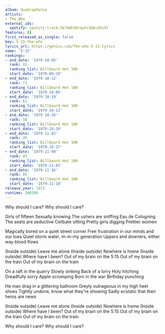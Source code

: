 ```yaml
---
album: Quadrophenia
artists:
- The Who
external_ids:
  spotify: spotify:track:5E7AQh3drqwYcIQkcdUs5Y
features: []
first_released_as_single: false
key: 5-15-the-who
lyrics_url: https://genius.com/The-who-5-15-lyrics
name: '5:15'
rankings:
- end_date: '1979-10-05'
  rank: 81
  ranking_list: Billboard Hot 100
  start_date: '1979-09-29'
- end_date: '1979-10-12'
  rank: 71
  ranking_list: Billboard Hot 100
  start_date: '1979-10-06'
- end_date: '1979-10-19'
  rank: 61
  ranking_list: Billboard Hot 100
  start_date: '1979-10-13'
- end_date: '1979-10-26'
  rank: 50
  ranking_list: Billboard Hot 100
  start_date: '1979-10-20'
- end_date: '1979-11-02'
  rank: 46
  ranking_list: Billboard Hot 100
  start_date: '1979-10-27'
- end_date: '1979-11-09'
  rank: 45
  ranking_list: Billboard Hot 100
  start_date: '1979-11-03'
- end_date: '1979-11-16'
  rank: 85
  ranking_list: Billboard Hot 100
  start_date: '1979-11-10'
release_year: 1973
runtime: 300386
---
```

Why should I care?
Why should I care?


Girls of fifteen
Sexually knowing
The ushers are sniffing
Eau de Cologning
The seats are seductive
Celibate sitting
Pretty girls digging
Prettier women

Magically bored on a quiet street corner
Free frustration in our minds and our toes
Quiet storm water, m-m-my generation
Uppers and downers, either way blood flows


(Inside outside) Leave me alone
(Inside outside) Nowhere is home
(Inside outside) Where have I been?
Out of my brain on the 5:15
Out of my brain on the train
Out of my brain on the train


On a raft in the quarry
Slowly sinking
Back of a lorry
Holy hitching
Dreadfully sorry
Apple scrumping
Born in the war
Birthday punching

He man drag in a glittering ballroom
Greyly outrageous in my high heel shoes
Tightly undone, know what they're showing
Sadly ecstatic that their heros are news


(Inside outside) Leave me alone
(Inside outside) Nowhere is home
(Inside outside) Where have I been?
Out of my brain on the 5:15
Out of my brain on the train
Out of my brain on the train


Why should I care?
Why should I care?
